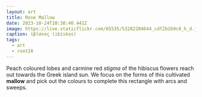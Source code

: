 ```yaml
---
layout: art
title: Rose Mallow
date: 2023-10-24T10:38:40.441Z
image: https://live.staticflickr.com/65535/53282204644_cdf2b2b9c0_h_d.jpg
caption: ἰβίσκος (ibískos)
tags:
  - art
  - root2A
---
```

Peach coloured lobes and carmine red *stigma* of the hibiscus flowers reach out towards the Greek island sun. We focus on the forms of this cultivated **mallow** and pick out the colours to complete this rectangle with arcs and sweeps.